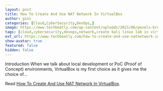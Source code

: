```yaml
---
layout: post
title: How To Create And Use NAT Network In VirtualBox
author: gini
categories: [Cloud,CyberSecurity,DevOps,]
image: https://www.techbeatly.com/wp-content/uploads/2021/06/pexels-brett-sayles-2881233-1024x681.jpg
tags: [cloud,cybersecurity,devops,network,create kali linux lab in virtualbox,how to create virtualbox nat network,how to do penetration testing in virtualbox,penetration test,virtualbox lab with kali linux,virtualbox nat network,what is nat network in virtualbox,]
ext_url: https://www.techbeatly.com/how-to-create-and-use-natnetwork-in-virtualbox/
show-avatar: true
featured: false
hidden: false
---
```


Introduction When we talk about local development or PoC (Proof of Concept) environments, VirtualBox is my first choice as it gives me the choice of&#46;&#46;&#46;

Read [How To Create And Use NAT Network In VirtualBox](https://www.techbeatly.com/how-to-create-and-use-natnetwork-in-virtualbox/).